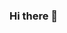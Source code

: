 ### Hi there 👋

<!--
**Salman154/Salman154** is a ✨ _special_ ✨ repository because its `README.md` (this file) appears on your GitHub profile.

Here are some ideas to get you started:

- 🔭 I’m currently working as freelancer
- 🌱 I’m currently learning ReactJS
